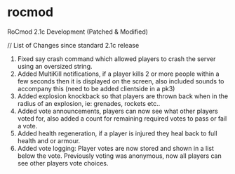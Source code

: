 # rocmod
 RoCmod 2.1c Development (Patched & Modified)


// List of Changes since standard 2.1c release

1. Fixed say crash command which allowed players to crash the server using an oversized string.
2. Added MultiKill notifications, if a player kills 2 or more people within a few seconds then it is displayed on the screen, also included sounds to accompany this (need to be added clientside in a pk3)
3. Added explosion knockback so that players are thrown back when in the radius of an explosion, ie: grenades, rockets etc..
4. Added vote announcements, players can now see what other players voted for, also added a count for remaining required votes to pass or fail a vote.
5. Added health regeneration, if a player is injured they heal back to full health and or armour.
6. Added vote logging: Player votes are now stored and shown in a list below the vote. Previously voting was anonymous, now all players can see other players vote choices.
